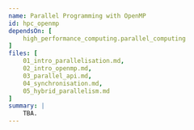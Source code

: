 ```yaml
---
name: Parallel Programming with OpenMP
id: hpc_openmp
dependsOn: [
    high_performance_computing.parallel_computing
]
files: [
    01_intro_parallelisation.md,
    02_intro_openmp.md,
    03_parallel_api.md,
    04_synchronisation.md,
    05_hybrid_parallelism.md
]
summary: |
    TBA.
---
```

